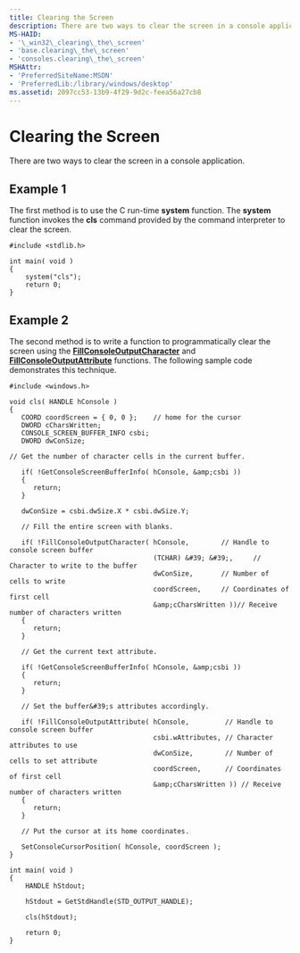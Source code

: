 ```yaml
---
title: Clearing the Screen
description: There are two ways to clear the screen in a console application.
MS-HAID:
- '\_win32\_clearing\_the\_screen'
- 'base.clearing\_the\_screen'
- 'consoles.clearing\_the\_screen'
MSHAttr:
- 'PreferredSiteName:MSDN'
- 'PreferredLib:/library/windows/desktop'
ms.assetid: 2097cc53-13b9-4f29-9d2c-feea56a27cb8
---
```


# Clearing the Screen


There are two ways to clear the screen in a console application.

## <span id="Example_1"></span><span id="example_1"></span><span id="EXAMPLE_1"></span>Example 1


The first method is to use the C run-time **system** function. The **system** function invokes the **cls** command provided by the command interpreter to clear the screen.

```ManagedCPlusPlus
#include <stdlib.h>

int main( void )
{
    system("cls");
    return 0;
}
```

## <span id="Example_2"></span><span id="example_2"></span><span id="EXAMPLE_2"></span>Example 2


The second method is to write a function to programmatically clear the screen using the [**FillConsoleOutputCharacter**](fillconsoleoutputcharacter.md) and [**FillConsoleOutputAttribute**](fillconsoleoutputattribute.md) functions. The following sample code demonstrates this technique.

```ManagedCPlusPlus
#include <windows.h>

void cls( HANDLE hConsole )
{
   COORD coordScreen = { 0, 0 };    // home for the cursor 
   DWORD cCharsWritten;
   CONSOLE_SCREEN_BUFFER_INFO csbi; 
   DWORD dwConSize;

// Get the number of character cells in the current buffer. 

   if( !GetConsoleScreenBufferInfo( hConsole, &amp;csbi ))
   {
      return;
   }

   dwConSize = csbi.dwSize.X * csbi.dwSize.Y;

   // Fill the entire screen with blanks.

   if( !FillConsoleOutputCharacter( hConsole,        // Handle to console screen buffer 
                                    (TCHAR) &#39; &#39;,     // Character to write to the buffer
                                    dwConSize,       // Number of cells to write 
                                    coordScreen,     // Coordinates of first cell 
                                    &amp;cCharsWritten ))// Receive number of characters written
   {
      return;
   }

   // Get the current text attribute.

   if( !GetConsoleScreenBufferInfo( hConsole, &amp;csbi ))
   {
      return;
   }

   // Set the buffer&#39;s attributes accordingly.

   if( !FillConsoleOutputAttribute( hConsole,         // Handle to console screen buffer 
                                    csbi.wAttributes, // Character attributes to use
                                    dwConSize,        // Number of cells to set attribute 
                                    coordScreen,      // Coordinates of first cell 
                                    &amp;cCharsWritten )) // Receive number of characters written
   {
      return;
   }

   // Put the cursor at its home coordinates.

   SetConsoleCursorPosition( hConsole, coordScreen );
}

int main( void )
{
    HANDLE hStdout;

    hStdout = GetStdHandle(STD_OUTPUT_HANDLE);

    cls(hStdout);
    
    return 0;
}
```

 

 




